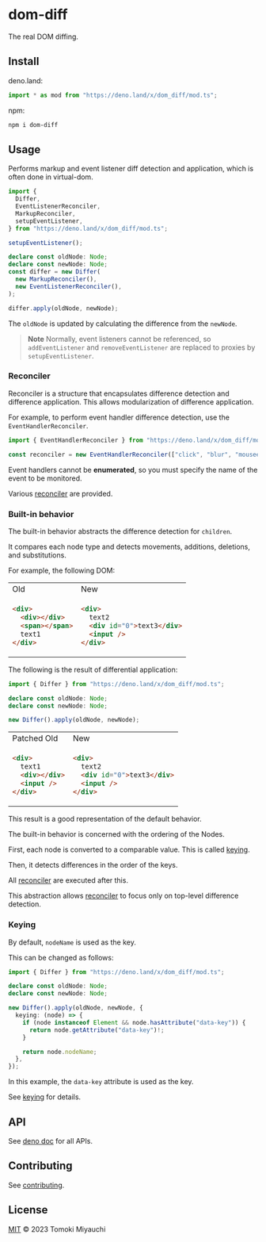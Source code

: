 # dom-diff

The real DOM diffing.

## Install

deno.land:

```ts
import * as mod from "https://deno.land/x/dom_diff/mod.ts";
```

npm:

```bash
npm i dom-diff
```

## Usage

Performs markup and event listener diff detection and application, which is
often done in virtual-dom.

```ts
import {
  Differ,
  EventListenerReconciler,
  MarkupReconciler,
  setupEventListener,
} from "https://deno.land/x/dom_diff/mod.ts";

setupEventListener();

declare const oldNode: Node;
declare const newNode: Node;
const differ = new Differ(
  new MarkupReconciler(),
  new EventListenerReconciler(),
);

differ.apply(oldNode, newNode);
```

The `oldNode` is updated by calculating the difference from the `newNode`.

> **Note** Normally, event listeners cannot be referenced, so `addEventListener`
> and `removeEventListener` are replaced to proxies by `setupEventListener`.

### Reconciler

Reconciler is a structure that encapsulates difference detection and difference
application. This allows modularization of difference application.

For example, to perform event handler difference detection, use the
`EventHandlerReconciler`.

```ts
import { EventHandlerReconciler } from "https://deno.land/x/dom_diff/mod.ts";

const reconciler = new EventHandlerReconciler(["click", "blur", "mouseenter"]);
```

Event handlers cannot be **enumerated**, so you must specify the name of the
event to be monitored.

Various [reconciler](docs/reconciler.md) are provided.

### Built-in behavior

The built-in behavior abstracts the difference detection for `children`.

It compares each node type and detects movements, additions, deletions, and
substitutions.

For example, the following DOM:

<table>
<tr>
<td> Old </td> <td> New </td>
</tr>
<tr>
<td>

```html
<div>
  <div></div>
  <span></span>
  text1
</div>
```

</td>
<td>

```html
<div>
  text2
  <div id="0">text3</div>
  <input />
</div>
```

</td>
</tr>
</table>

The following is the result of differential application:

```ts
import { Differ } from "https://deno.land/x/dom_diff/mod.ts";

declare const oldNode: Node;
declare const newNode: Node;

new Differ().apply(oldNode, newNode);
```

<table>
<tr>
<td> Patched Old </td> <td> New </td>
</tr>
<tr>
<td>

```html
<div>
  text1
  <div></div>
  <input />
</div>
```

</td>
<td>

```html
<div>
  text2
  <div id="0">text3</div>
  <input />
</div>
```

</td>
</tr>
</table>

This result is a good representation of the default behavior.

The built-in behavior is concerned with the ordering of the Nodes.

First, each node is converted to a comparable value. This is called
[keying](#keying).

Then, it detects differences in the order of the keys.

All [reconciler](#reconciler) are executed after this.

This abstraction allows [reconciler](#reconciler) to focus only on top-level
difference detection.

### Keying

By default, `nodeName` is used as the key.

This can be changed as follows:

```ts
import { Differ } from "https://deno.land/x/dom_diff/mod.ts";

declare const oldNode: Node;
declare const newNode: Node;

new Differ().apply(oldNode, newNode, {
  keying: (node) => {
    if (node instanceof Element && node.hasAttribute("data-key")) {
      return node.getAttribute("data-key")!;
    }

    return node.nodeName;
  },
});
```

In this example, the `data-key` attribute is used as the key.

See [keying](docs/keying.md) for details.

## API

See [deno doc](https://deno.land/x/dom_diff?doc) for all APIs.

## Contributing

See [contributing](CONTRIBUTING.md).

## License

[MIT](LICENSE) © 2023 Tomoki Miyauchi
